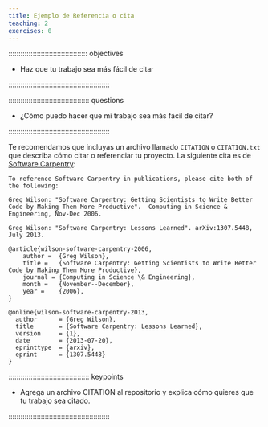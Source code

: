 ```yaml
---
title: Ejemplo de Referencia o cita
teaching: 2
exercises: 0
---
```


::::::::::::::::::::::::::::::::::::::: objectives

- Haz que tu trabajo sea más fácil de citar

::::::::::::::::::::::::::::::::::::::::::::::::::

:::::::::::::::::::::::::::::::::::::::: questions

- ¿Cómo puedo hacer que mi trabajo sea más fácil de citar?

::::::::::::::::::::::::::::::::::::::::::::::::::

Te recomendamos que incluyas un archivo llamado `CITATION` o `CITATION.txt`
que describa cómo citar o referenciar tu proyecto.
La siguiente cita es de
[Software Carpentry](https://github.com/swcarpentry/website/blob/gh-pages/CITATION):

```source
To reference Software Carpentry in publications, please cite both of the following:

Greg Wilson: "Software Carpentry: Getting Scientists to Write Better
Code by Making Them More Productive".  Computing in Science &
Engineering, Nov-Dec 2006.

Greg Wilson: "Software Carpentry: Lessons Learned". arXiv:1307.5448,
July 2013.

@article{wilson-software-carpentry-2006,
    author =  {Greg Wilson},
    title =   {Software Carpentry: Getting Scientists to Write Better Code by Making Them More Productive},
    journal = {Computing in Science \& Engineering},
    month =   {November--December},
    year =    {2006},
}

@online{wilson-software-carpentry-2013,
  author      = {Greg Wilson},
  title       = {Software Carpentry: Lessons Learned},
  version     = {1},
  date        = {2013-07-20},
  eprinttype  = {arxiv},
  eprint      = {1307.5448}
}
```



:::::::::::::::::::::::::::::::::::::::: keypoints

- Agrega un archivo CITATION al repositorio y explica cómo quieres que tu trabajo sea citado.

::::::::::::::::::::::::::::::::::::::::::::::::::


